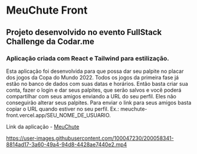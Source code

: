 # MeuChute Front

## Projeto desenvolvido no evento FullStack Challenge da Codar.me

### Aplicação criada com React e Tailwind para estilização.

Esta aplicação foi desenvolvida para que possa dar seu palpite no placar dos jogos da Copa do Mundo 2022. 
Todos os jogos da primeira fase já estão no banco de dados com suas datas e horários.
Então basta criar sua conta, fazer o login e dar seus palpites, que serão salvos e você poderá compartilhar com seus amigos enviando a URL do seu perfil. Eles não conseguirão alterar seus palpites.
Para enviar o link para seus amigos basta copiar o URL quando estiver no seu perfil. Ex.: meuchute-front.vercel.app/SEU_NOME_DE_USUARIO.


Link da aplicação - [MeuChute](https://meuchute-front.vercel.app/)



https://user-images.githubusercontent.com/100047230/200058341-8814ad17-3a60-49a4-94d8-4428ae7440e2.mp4

